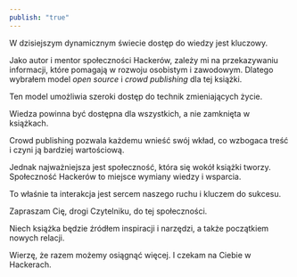 ```yaml
---
publish: "true"
---
```



W dzisiejszym dynamicznym świecie dostęp do wiedzy jest kluczowy. 

Jako autor i mentor społeczności Hackerów, zależy mi na przekazywaniu informacji, które pomagają w rozwoju osobistym i zawodowym. Dlatego wybrałem model *open source* i *crowd publishing* dla tej książki.

Ten model umożliwia szeroki dostęp do technik zmieniających życie. 

Wiedza powinna być dostępna dla wszystkich, a nie zamknięta w książkach. 

Crowd publishing pozwala każdemu wnieść swój wkład, co wzbogaca treść i czyni ją bardziej wartościową.

Jednak najważniejsza jest społeczność, która się wokół książki tworzy. Społeczność Hackerów to miejsce wymiany wiedzy i wsparcia. 

To właśnie ta interakcja jest sercem naszego ruchu i kluczem do sukcesu.

Zapraszam Cię, drogi Czytelniku, do tej społeczności. 

Niech książka będzie źródłem inspiracji i narzędzi, a także początkiem nowych relacji. 

Wierzę, że razem możemy osiągnąć więcej. I czekam na Ciebie w Hackerach.

